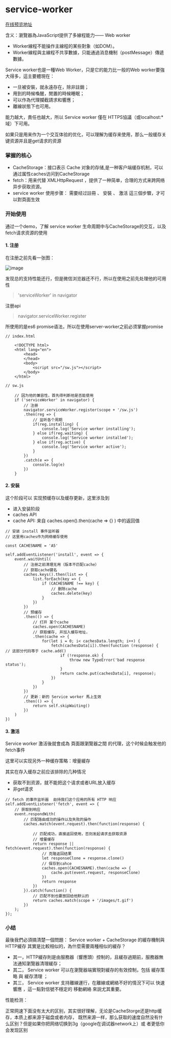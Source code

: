 # service-worker

[在线预览地址](https://note.youdao.com/)

含义：瀏覽器為JavaScript提供了多線程能力—— Web worker

- Worker線程不能操作主線程的某些對象（如DOM）。
- Worker線程與主線程不共享數據，只能通過消息機制（postMessage）傳遞數據。

Service worker也是一種Web Worker，只是它的能力比一般的Web worker要強大得多，這主要體現在：

- 一旦被安裝，就永遠存在，除非註銷；
- 用到的時候喚醒，閒置的時候睡眠；
- 可以作為代理攔截請求和響應；
- 離線狀態下也可用。

能力越大，責任也越大，所以 Service worker 僅在 HTTPS協議（或localhost:*域）下可用。

如果只是用来作为一个交互体验的优化，可以理解为缓存来使用，那么一般缓存关键资源并且是get请求的资源

### 掌握的核心

- CacheStorage：接口表示 Cache 对象的存储,是一种客户端缓存机制，可以通过属性caches访问到CacheStorage
- fetch：用来代替 XMLHttpRequest ，提供了一种简单，合理的方式来跨网络异步获取资源。
- service worker 使用步骤： 需要经过註冊 、 安裝 、 激活 這三個步驟，才可以對頁面生效


### 开始使用

通过一个demo，了解 service worker 生命周期中与CacheStorage的交互，以及fetch请求资源的使用

#### 1. 注册

在注册之前先看一张图：

![image](https://img2.tuicool.com/7ZNZRzI.png)

发现总的支持性能还行，但是微信浏览器还不行，所以在使用之前先处理他的可用性  

> 'serviceWorker' in navigator  

注册api
> navigator.serviceWorker.register

所使用的是es6 promise语法，所以在使用server-worker之前必须掌握promise

```
// index.html

    <!DOCTYPE html>
    <html lang="en">
        <head>
        </head>
        <body>
            <script src="/sw.js"></script>
        </body>
    </html>

// sw.js
    
    // 因为他的兼容性，首先得判断他是否能使用
    if ('serviceWorker' in navigator) {
        // 注册
        navigator.serviceWorker.register(scope + '/sw.js')
        .then(reg => {
            // 监听各个周期
            if(reg.installing) {
                console.log('Service worker installing');
            } else if(reg.waiting) {
                console.log('Service worker installed');
            } else if(reg.active) {
                console.log('Service worker active');
            }
        })
        .catch(e => {
            console.log(e)
        })
    }

```

#### 2. 安装

这个阶段可以 实现预缓存以及缓存更新，这里涉及到 

- 进入安装阶段
- caches API
- cache API: 来自 caches.open().then(cache => {} ) 中的返回值

```
// 安装 install 事件监听器
// 这里用caches作为网络缓存使用

const CACHESNAME = 'A5'

self.addEventListener('install', event => {
    event.waitUntil(
        // 注册之前清理无用（版本不匹配cache）
        // 获取cache键名
        caches.keys().then(list => {
            list.forEach(key => {
                if (CACHESNAME !== key) {
                    // 删除cache
                    caches.delete(key)
                }
            })
        })
        // 预缓存
        .then(() => {
            // 打开 某个cache
            caches.open(CACHESNAME)
            // 获取缓存, 并加入缓存地址，
            .then(cache => {
                for(let i = 0; i< cachesData.length; i++) {
                    fetch(cachesData[i]).then(function (response) {     // 这部分代码等于 cache.add()
                        if (!response.ok) {
                            throw new TypeError('bad response status');
                        }
                        return cache.put(cachesData[i], response);  
                    })
                }
            })
        })
        // 更新：新的 Service worker 馬上生效
        .then(() => {
            return self.skipWaiting()
        })
    )
})
```

#### 3. 激活

Service worker 激活後就會成為 頁面跟瀏覽器之間 的代理，这个时候会触发他的fetch事件

这里可以实现另外一种缓存策略：增量緩存 

其实在存入缓存之前应该排除的几种情况

- 获取不到资源，就不能把这个请求或者URL放入缓存
- 非get请求

```
// fetch 的事件监听器  劫持我们这个应用的所有 HTTP 响应
self.addEventListener('fetch', event => {
    // 获取到响应
    event.respondWith(
        // 匹配路由成功的操作以及失败的操作
        caches.match(event.request).then(function(response) {

            // 匹配成功，直接返回使用，否则发起请求去获取资源
            // 增量缓存
            return response || fetch(event.request).then(function(response) {
                // 克隆返回结果
                let responseClone = response.clone()
                // 保存到cahce
                caches.open(CACHESNAME).then(cache => {
                    cache.put(event.request, responseClone)
                })
                return response
            })
        }).catch(function() {
            // 匹配不到也要放回给他默认的
            return caches.match(scope + '/images/t.gif')
        })
    );
});
```

### 小结

最後我們必須搞清楚一個問題： Service worker + CacheStorage 的緩存機制與 HTTP緩存 其實是比較相似的，為什麼需要兩種相似的緩存？

- 其一，HTTP緩存則是由服務器（響應頭）控制的，且緩存過期前，服務器無法通知瀏覽器清理緩存；
- 其二， Service worker 可以在瀏覽器端實現對緩存的有效控制，包括 緩存策略 與 緩存清理 ；
- 其三， Service worker 支持離線運行，在離線或網絡不好的情況下可以 快速響應 ，這一點對信號不穩定的 移動網絡 來説尤其重要。

性能检测：

正常网速下面没有太大的区别，其实很好理解，无论是CacheStorge还是http缓存，本质上都来源于磁盘或者内存，
既然来源一样，那么获取的速度自然没有什么区别？但是如果你把网络切换到3g（google在调试器network上）或
者更低你会发现区别


